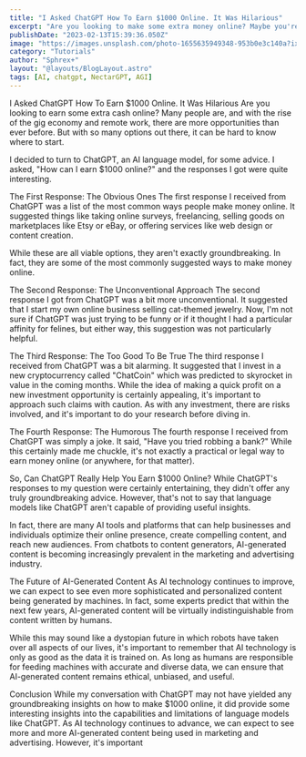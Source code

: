 ```yaml
---
title: "I Asked ChatGPT How To Earn $1000 Online. It Was Hilarious"
excerpt: "Are you looking to make some extra money online? Maybe you're tired of the traditional 9-to-5 grind and want to explore new avenues for income. I decided to ask ChatGPT, a language model developed by OpenAI, for some advice on how to earn $1000 online. What I got in response was unexpected, to say the least! In this post, I'll share with you the hilarious conversation I had with ChatGPT and provide some real strategies for earning money online"
publishDate: "2023-02-13T15:39:36.050Z"
image: "https://images.unsplash.com/photo-1655635949348-953b0e3c140a?ixlib=rb-4.0.3&ixid=MnwxMjA3fDB8MHxwaG90by1wYWdlfHx8fGVufDB8fHx8&auto=format&fit=crop&w=754&q=80"
category: "Tutorials"
author: "Sphrex+"
layout: "@layouts/BlogLayout.astro"
tags: [AI, chatgpt, NectarGPT, AGI]
---
```


I Asked ChatGPT How To Earn $1000 Online. It Was Hilarious
Are you looking to earn some extra cash online? Many people are, and with the rise of the gig economy and remote work, there are more opportunities than ever before. But with so many options out there, it can be hard to know where to start.

I decided to turn to ChatGPT, an AI language model, for some advice. I asked, "How can I earn $1000 online?" and the responses I got were quite interesting.

The First Response: The Obvious Ones
The first response I received from ChatGPT was a list of the most common ways people make money online. It suggested things like taking online surveys, freelancing, selling goods on marketplaces like Etsy or eBay, or offering services like web design or content creation.

While these are all viable options, they aren't exactly groundbreaking. In fact, they are some of the most commonly suggested ways to make money online.

The Second Response: The Unconventional Approach
The second response I got from ChatGPT was a bit more unconventional. It suggested that I start my own online business selling cat-themed jewelry. Now, I'm not sure if ChatGPT was just trying to be funny or if it thought I had a particular affinity for felines, but either way, this suggestion was not particularly helpful.

The Third Response: The Too Good To Be True
The third response I received from ChatGPT was a bit alarming. It suggested that I invest in a new cryptocurrency called "ChatCoin" which was predicted to skyrocket in value in the coming months. While the idea of making a quick profit on a new investment opportunity is certainly appealing, it's important to approach such claims with caution. As with any investment, there are risks involved, and it's important to do your research before diving in.

The Fourth Response: The Humorous
The fourth response I received from ChatGPT was simply a joke. It said, "Have you tried robbing a bank?" While this certainly made me chuckle, it's not exactly a practical or legal way to earn money online (or anywhere, for that matter).

So, Can ChatGPT Really Help You Earn $1000 Online?
While ChatGPT's responses to my question were certainly entertaining, they didn't offer any truly groundbreaking advice. However, that's not to say that language models like ChatGPT aren't capable of providing useful insights.

In fact, there are many AI tools and platforms that can help businesses and individuals optimize their online presence, create compelling content, and reach new audiences. From chatbots to content generators, AI-generated content is becoming increasingly prevalent in the marketing and advertising industry.

The Future of AI-Generated Content
As AI technology continues to improve, we can expect to see even more sophisticated and personalized content being generated by machines. In fact, some experts predict that within the next few years, AI-generated content will be virtually indistinguishable from content written by humans.

While this may sound like a dystopian future in which robots have taken over all aspects of our lives, it's important to remember that AI technology is only as good as the data it is trained on. As long as humans are responsible for feeding machines with accurate and diverse data, we can ensure that AI-generated content remains ethical, unbiased, and useful.

Conclusion
While my conversation with ChatGPT may not have yielded any groundbreaking insights on how to make $1000 online, it did provide some interesting insights into the capabilities and limitations of language models like ChatGPT. As AI technology continues to advance, we can expect to see more and more AI-generated content being used in marketing and advertising. However, it's important